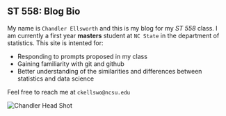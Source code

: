 ## ST 558: Blog Bio

My name is `Chandler Ellsworth` and this is my blog for my *ST 558* class. I am currently a first year **masters** student at `NC State` in the department of statistics. 
This site is intented for:
* Responding to prompts proposed in my class
* Gaining familiarity with git and github
* Better understanding of the similarities and differences between statistics and data science

Feel free to reach me at `ckellswo@ncsu.edu`

![Chandler Head Shot](https://github.com/chandlerells/chandlerells.github.io/assets/125317184/980b8c92-bb12-44ae-86c3-eebef77d03e8)



